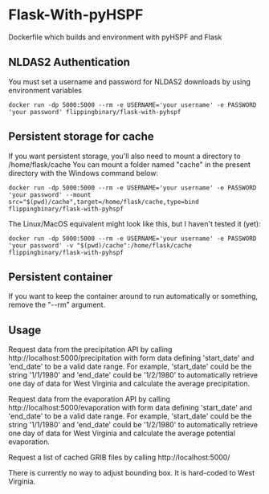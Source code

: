 # Flask-With-pyHSPF
Dockerfile which builds and environment with pyHSPF and Flask

## NLDAS2 Authentication
You must set a username and password for NLDAS2 downloads by using environment variables

`docker run -dp 5000:5000 --rm -e USERNAME='your username' -e PASSWORD 'your password' flippingbinary/flask-with-pyhspf`

## Persistent storage for cache
If you want persistent storage, you'll also need to mount a directory to /home/flask/cache
You can mount a folder named "cache" in the present directory with the Windows command below:

`docker run -dp 5000:5000 --rm -e USERNAME='your username' -e PASSWORD 'your password' --mount src="$(pwd)/cache",target=/home/flask/cache,type=bind flippingbinary/flask-with-pyhspf`

The Linux/MacOS equivalent might look like this, but I haven't tested it (yet):

`docker run -dp 5000:5000 --rm -e USERNAME='your username' -e PASSWORD 'your password' -v "$(pwd)/cache":/home/flask/cache flippingbinary/flask-with-pyhspf`

## Persistent container
If you want to keep the container around to run automatically or something, remove the "--rm" argument.

## Usage
Request data from the precipitation API by calling http://localhost:5000/precipitation with form data defining 'start_date' and 'end_date' to be a valid date range. For example, 'start_date' could be the string '1/1/1980' and 'end_date' could be '1/2/1980' to automatically retrieve one day of data for West Virginia and calculate the average precipitation.

Request data from the evaporation API by calling http://localhost:5000/evaporation with form data defining 'start_date' and 'end_date' to be a valid date range. For example, 'start_date' could be the string '1/1/1980' and 'end_date' could be '1/2/1980' to automatically retrieve one day of data for West Virginia and calculate the average potential evaporation.

Request a list of cached GRIB files by calling http://localhost:5000/

There is currently no way to adjust bounding box. It is hard-coded to West Virginia.
